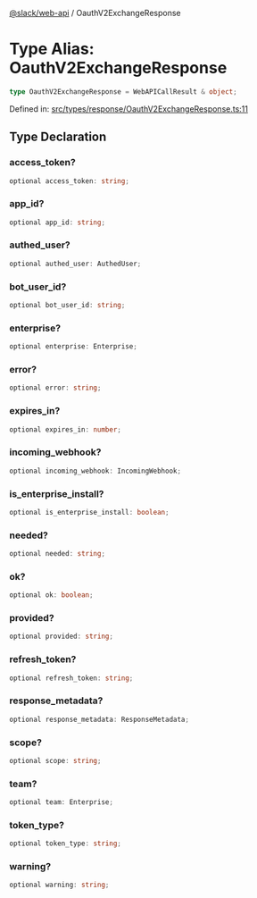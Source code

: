 [@slack/web-api](../index.md) / OauthV2ExchangeResponse

# Type Alias: OauthV2ExchangeResponse

```ts
type OauthV2ExchangeResponse = WebAPICallResult & object;
```

Defined in: [src/types/response/OauthV2ExchangeResponse.ts:11](https://github.com/slackapi/node-slack-sdk/blob/main/packages/web-api/src/types/response/OauthV2ExchangeResponse.ts#L11)

## Type Declaration

### access\_token?

```ts
optional access_token: string;
```

### app\_id?

```ts
optional app_id: string;
```

### authed\_user?

```ts
optional authed_user: AuthedUser;
```

### bot\_user\_id?

```ts
optional bot_user_id: string;
```

### enterprise?

```ts
optional enterprise: Enterprise;
```

### error?

```ts
optional error: string;
```

### expires\_in?

```ts
optional expires_in: number;
```

### incoming\_webhook?

```ts
optional incoming_webhook: IncomingWebhook;
```

### is\_enterprise\_install?

```ts
optional is_enterprise_install: boolean;
```

### needed?

```ts
optional needed: string;
```

### ok?

```ts
optional ok: boolean;
```

### provided?

```ts
optional provided: string;
```

### refresh\_token?

```ts
optional refresh_token: string;
```

### response\_metadata?

```ts
optional response_metadata: ResponseMetadata;
```

### scope?

```ts
optional scope: string;
```

### team?

```ts
optional team: Enterprise;
```

### token\_type?

```ts
optional token_type: string;
```

### warning?

```ts
optional warning: string;
```
